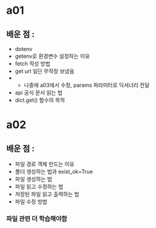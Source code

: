 # a01  
## 배운 점 : 
- dotenv
- getenv로 환경변수 설정하는 이유
- fetch 작성 방법
- get url 일단 무작정 보냈음 
- - 나중에 a03에서 수정, params 파라미터로 딕셔너리 전달
- api 공식 문서 읽는 법
- dict.get() 함수의 목적



# a02 
## 배운 점 : 
- 파일 경로 객체 만드는 이유
- 폴더 생성하는 법과 exist_ok=True
- 파일 생성하는 법
- 파일 읽고 수정하는 법
- 저장된 파일 읽고 출력하는 법
- 파일 수정 방법 
### 파일 관련 더 학습해야함




